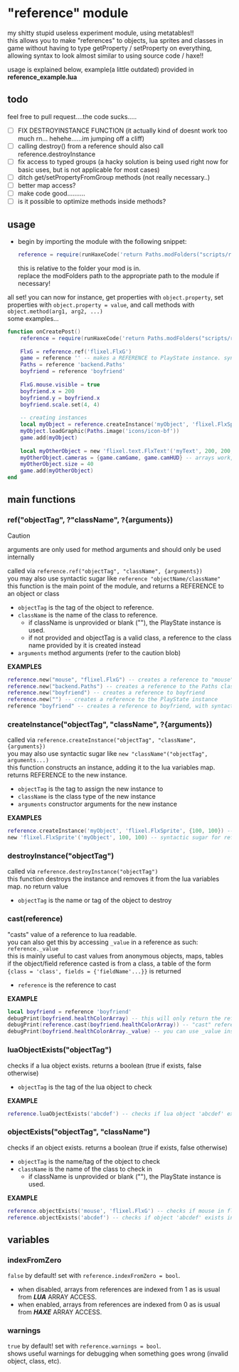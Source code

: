 # "reference" module
my shitty stupid useless experiment module, using metatables!!<br>
this allows you to make "references" to objects, lua sprites and classes in game without having to type getProperty / setProperty on everything, allowing syntax to look almost similar to using source code / haxe!!

usage is explained below, example(a little outdated) provided in **reference_example.lua**<br>

## todo
feel free to pull request....the code sucks.....
- [ ] FIX DESTROYINSTANCE FUNCTION (it actually kind of doesnt work too much rn... hehehe......im jumping off a cliff)
- [ ] calling destroy() from a reference should also call reference.destroyInstance
- [ ] fix access to typed groups (a hacky solution is being used right now for basic uses, but is not applicable for most cases)
- [ ] ditch get/setPropertyFromGroup methods (not really necessary..)
- [ ] better map access?
- [ ] make code good..........
- [ ] is it possible to optimize methods inside methods?

## usage
+ begin by importing the module with the following snippet:
  ```lua
  reference = require(runHaxeCode('return Paths.modFolders("scripts/reference.lua");'):gsub('.lua', ''))`
  ```
  this is relative to the folder your mod is in.<br>
  replace the modFolders path to the appropriate path to the module if necessary!

all set! you can now for instance, get properties with `object.property`, set properties with `object.property = value`, and call methods with `object.method(arg1, arg2, ...)`
<br>some examples...
```lua
function onCreatePost()
	reference = require(runHaxeCode('return Paths.modFolders("scripts/reference.lua");'):gsub('.lua', '')) -- import module
	
	FlxG = reference.ref('flixel.FlxG')
	game = reference '' -- makes a REFERENCE to PlayState instance. syntactic sugar for ref
	Paths = reference 'backend.Paths'
	boyfriend = reference 'boyfriend'
	
	FlxG.mouse.visible = true
	boyfriend.x = 200
	boyfriend.y = boyfriend.x
	boyfriend.scale.set(4, 4)
	
	-- creating instances
	local myObject = reference.createInstance('myObject', 'flixel.FlxSprite', {100, 100})
	myObject.loadGraphic(Paths.image('icons/icon-bf'))
	game.add(myObject)
	
	local myOtherObject = new 'flixel.text.FlxText'('myText', 200, 200, 0, 'abcdef') -- syntactic sugar for createInstance
	myOtherObject.cameras = {game.camGame, game.camHUD} -- arrays work, too!
	myOtherObject.size = 40
	game.add(myOtherObject)
end
```

## main functions

### ref("objectTag", ?"className", ?{arguments})
> [!CAUTION]
> arguments are only used for method arguments and should only be used internally

called via `reference.ref("objectTag", "className", {arguments})`<br>
you may also use syntactic sugar like `reference "objectName/className"`
this function is the main point of the module, and returns a REFERENCE to an object or class<br>
- `objectTag` is the tag of the object to reference.
- `className` is the name of the class to reference.
	- if className is unprovided or blank (""), the PlayState instance is used.
	- if not provided and objectTag is a valid class, a reference to the class name provided by it is created instead
- `arguments` method arguments (refer to the caution blob)

**EXAMPLES**<br>
```lua
reference.new("mouse", "flixel.FlxG") -- creates a reference to "mouse" in the FlxG class
reference.new("backend.Paths") -- creates a reference to the Paths class in backend
reference.new("boyfriend") -- creates a reference to boyfriend
reference.new("") -- creates a reference to the PlayState instance
reference "boyfriend" -- creates a reference to boyfriend, with syntactic sugar
```

### createInstance("objectTag", "className", ?{arguments})
called via `reference.createInstance("objectTag", "className", {arguments})`<br>
you may also use syntactic sugar like `new "className"("objectTag", arguments...)`<br>
this function constructs an instance, adding it to the lua variables map. returns REFERENCE to the new instance.<br>
- `objectTag` is the tag to assign the new instance to
- `className` is the class type of the new instance
- `arguments` constructor arguments for the new instance

**EXAMPLES**<br>
```lua
reference.createInstance('myObject', 'flixel.FlxSprite', {100, 100}) -- creates a FlxSprite instance with the tag "myObject" with the arguments x:100, y:100
new 'flixel.FlxSprite'('myObject', 100, 100) -- syntactic sugar for reference.createInstance. the first argument in the function MUST BE the tag
```

### destroyInstance("objectTag")
called via `reference.destroyInstance("objectTag")`<br>
this function destroys the instance and removes it from the lua variables map. no return value<br>
- `objectTag` is the name or tag of the object to destroy

### cast(reference)
"casts" value of a reference to lua readable.<br>
you can also get this by accessing `_value` in a reference as such: `reference._value`<br>
this is mainly useful to cast values from anonymous objects, maps, tables<br>
if the object/field reference casted is from a class, a table of the form `{class = 'class', fields = {'fieldName'...}}` is returned
- `reference` is the reference to cast

**EXAMPLE**<br>
```lua
local boyfriend = reference 'boyfriend'
debugPrint(boyfriend.healthColorArray) -- this will only return the reference to healthColorArray
debugPrint(reference.cast(boyfriend.healthColorArray)) -- "cast" reference value, getting the intended array
debugPrint(boyfriend.healthColorArray._value) -- you can use _value instead of calling cast too (and is easier to type...)
```

### luaObjectExists("objectTag")
checks if a lua object exists. returns a boolean (true if exists, false otherwise)<br>
- `objectTag` is the tag of the lua object to check

**EXAMPLE**<br>
```lua
reference.luaObjectExists('abcdef') -- checks if lua object 'abcdef' exists
```

### objectExists("objectTag", "className")
checks if an object exists. returns a boolean (true if exists, false otherwise)<br>
- `objectTag` is the name/tag of the object to check
- `className` is the name of the class to check in
	- if className is unprovided or blank (""), the PlayState instance is used.

**EXAMPLE**<br>
```lua
reference.objectExists('mouse', 'flixel.FlxG') -- checks if mouse in flixel.FlxG exists (11 times out of 10, this is true)
reference.objectExists('abcdef') -- checks if object 'abcdef' exists in PlayState instance
```

## variables

### indexFromZero
`false` by default! set with `reference.indexFromZero = bool`.<br>
- when disabled, arrays from references are indexed from 1 as is usual from ***LUA*** ARRAY ACCESS.
- when enabled, arrays from references are indexed from 0 as is usual from ***HAXE*** ARRAY ACCESS.

### warnings
`true` by default! set with `reference.warnings = bool`.<br>
shows useful warnings for debugging when something goes wrong (invalid object, class, etc).
